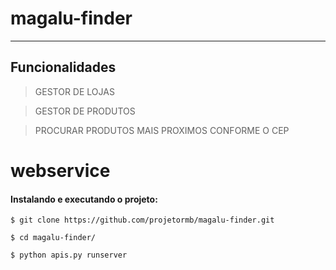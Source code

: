 # magalu-finder

----------------------------------------------------

## Funcionalidades

> GESTOR DE LOJAS

> GESTOR DE PRODUTOS

> PROCURAR PRODUTOS MAIS PROXIMOS CONFORME O CEP


webservice
==========

#### Instalando e executando o projeto:
    $ git clone https://github.com/projetormb/magalu-finder.git
 
    $ cd magalu-finder/
 
    $ python apis.py runserver



